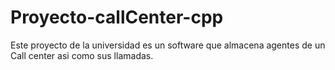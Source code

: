 # Proyecto-callCenter-cpp
Este proyecto de la universidad es un software que almacena agentes de un Call center asi como sus llamadas.
